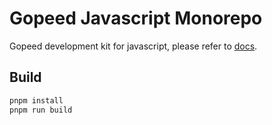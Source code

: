 # Gopeed Javascript Monorepo

Gopeed development kit for javascript, please refer to [docs](https://docs.gopeed.com/dev).

## Build

```bash
pnpm install
pnpm run build
```
